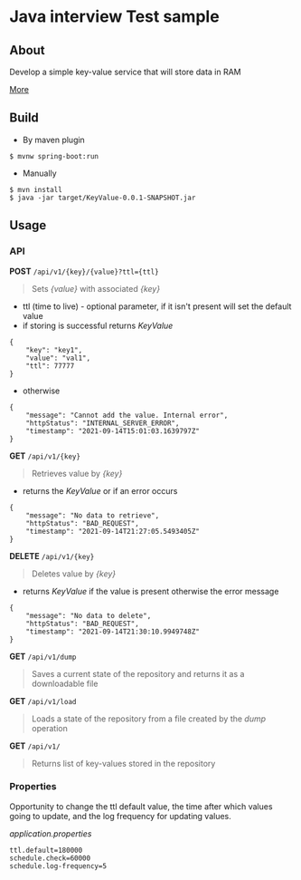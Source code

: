 # Java interview Test sample

## About

Develop a simple key-value service that will store data in RAM

[More](https://en.wikipedia.org/wiki/Key%E2%80%93value_database)

## Build
- By maven plugin

`$ mvnw spring-boot:run`

- Manually

`$ mvn install`<br>
`$ java -jar target/KeyValue-0.0.1-SNAPSHOT.jar`

## Usage

### API

**POST** `/api/v1/{key}/{value}?ttl={ttl}`

>Sets *{value}* with associated *{key}*

- ttl (time to live) - optional parameter, if it isn't present will set the default value  
- if storing is successful returns *KeyValue* 
```
{
    "key": "key1",
    "value": "val1",
    "ttl": 77777
}
```
- otherwise
```
{
    "message": "Cannot add the value. Internal error",
    "httpStatus": "INTERNAL_SERVER_ERROR",
    "timestamp": "2021-09-14T15:01:03.1639797Z"
}
```

**GET** `/api/v1/{key}`

>Retrieves value by *{key}*

- returns the *KeyValue* or if an error occurs
```
{
    "message": "No data to retrieve",
    "httpStatus": "BAD_REQUEST",
    "timestamp": "2021-09-14T21:27:05.5493405Z"
}
```

**DELETE** `/api/v1/{key}`

>Deletes value by *{key}* 

- returns *KeyValue* if the value is present otherwise the error message
```
{
    "message": "No data to delete",
    "httpStatus": "BAD_REQUEST",
    "timestamp": "2021-09-14T21:30:10.9949748Z"
}
```

**GET** `/api/v1/dump`

>Saves a current state of the repository and returns it as a downloadable file

**GET** `/api/v1/load`

>Loads a state of the repository from a file created by the *dump* operation

**GET** `/api/v1/`

> Returns list of key-values stored in the repository
 
### Properties

Opportunity to change the ttl default value, the time after which values going to update, and the log frequency for updating values.

*application.properties*
```
ttl.default=180000
schedule.check=60000
schedule.log-frequency=5
```